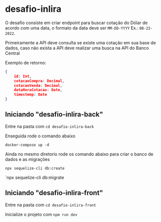 # desafio-inlira


O desafio consiste em criar endpoint para buscar cotação do Dólar de acordo com uma data, o formato da data deve ser `MM-DD-YYYY` Ex.: `08-22-2022`.

Primeiramente a API deve consulta se existe uma cotação em sua base de dados, caso não exista a API deve realizar uma busca na API do Banco Central

Exemplo de retorno:

```json
{
    id: Int,
    cotacaoCompra: Decimal,
    cotacaoVenda: Decimal,
    dataHoraCotacao: Date,
    timestemp: Date
}
```

## Iniciando "desafio-inlira-back"

Entre na pasta com `cd desafio-inlira-back`

Enseguida rode o comando abaixo

`docker-compose up -d`

Ainda no mesmo diretorio rode os comando abaixo para criar o banco de dados e as migrações

`npx sequelize-cli db:create`

`npx sequelize-cli db:migrate

## Iniciando "desafio-inlira-front"

Entre na pasta com `cd desafio-inlira-front`

Inicialize o projeto com `npm run dev`

